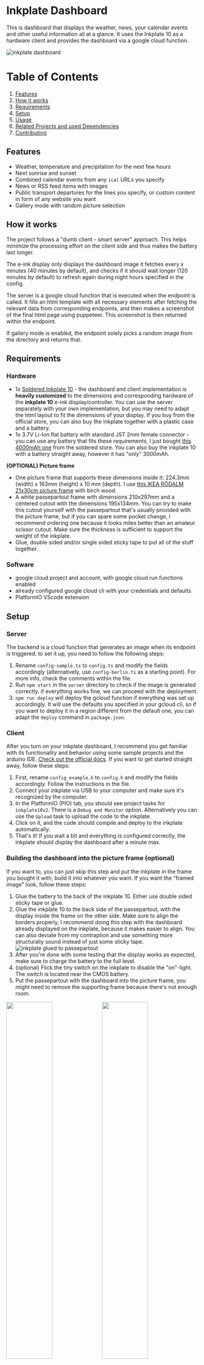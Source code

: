 # Inkplate Dashboard

This is dashboard that displays the weather, news, your calendar events and other useful information all at a glance. It uses the Inkplate 10 as a hardware client and provides the dashboard via a google cloud function.

![inkplate dashboard](images/header.jpeg)

# Table of Contents

1. [Features](#features)
2. [How it works](#how-it-works)
3. [Requirements](#requirements)
4. [Setup](#setup)
5. [Usage](#usage)
6. [Related Projects and used Dependencies](#related-projects-and-used-dependencies)
7. [Contributing](#contributing)

## Features

- Weather, temperature and precipitation for the next few hours
- Next sunrise and sunset
- Combined calendar events from any `ical` URLs you specify
- News or RSS feed items with images
- Public transport departures for the lines you specify, or custom content in form of any website you want
- Gallery mode with random picture selection

## How it works

The project follows a "dumb client - smart server" approach. This helps minimize the processing effort on the client side and thus makes the battery last longer.

The e-ink display only displays the dashboard image it fetches every x minutes (40 minutes by default), and checks if it should wait longer (120 minutes by default) to refresh again during night hours specified in the config.

The server is a google cloud function that is executed when the endpoint is called. It fills an html template with all necessary elements after fetching the relevant data from corresponding endpoints, and then makes a screenshot of the final html page using puppeteer. This screenshot is then returned within the endpoint.

If gallery mode is enabled, the endpoint solely picks a random image from the directory and returns that.

## Requirements

### Hardware

- 1x [Soldered Inkplate 10](https://soldered.com/product/inkplate-10-9-7-e-paper-board-copy/) - the dashboard and client implementation is **heavily customized** to the dimensions and corresponding hardware of the **inkplate 10** e-ink display/controller. You can use the server separately with your own implementation, but you may need to adapt the html layout to fit the dimensions of your display. If you buy from the official store, you can also buy the inkplate together with a plastic case and a battery.
- 1x 3.7V Li-Ion flat battery with standard JST 2mm female connector - you can use any battery that fits these requirements, I just bought [this 4000mAh one](https://soldered.com/product/li-ion-battery-4000mah-3-7v/) from the soldered store. You can also buy the inkplate 10 with a battery straight away, however it has "only" 3000mAh.

**(OPTIONAL) Picture frame**
- One picture frame that supports these dimensions inside it: 224.3mm (width) x 163mm (height) x 10 mm (depth). I use [this IKEA RÖDALM 21x30cm picture frame](https://www.ikea.com/de/de/p/roedalm-rahmen-birkenachbildung-20548881/) with birch wood.
- A white passepartout frame with dimensions 210x297mm and a centered cutout with the dimensions 195x134mm. You can try to make this cutout yourself with the passepartout that's usually provided with the picture frame, but if you can spare some pocket change, I recommend ordering one because it looks miles better than an amateur scissor cutout. Make sure the thickness is sufficient to support the weight of the inkplate.
- Glue, double sided and/or single sided sticky tape to put all of the stuff together.

### Software

- google cloud project and account, with google cloud run functions enabled
- already configured google cloud cli with your credentials and defaults
- PlatformIO VScode extension

## Setup

### Server

The backend is a cloud function that generates an image when its endpoint is triggered. to set it up, you need to follow the following steps:

1. Rename `config-sample.ts` to `config.ts` and modify the fields accordingly (alternatively, use `config-berlin.ts` as a starting point). For more info, check the comments within the file.
2. Run `npm start` in the `server` directory to check if the image is generated correctly. if everything works fine, we can proceed with the deployment.
3. `npm run deploy` will deploy the gcloud function if everything was set up accordingly. It will use the defaults you specified in your gcloud cli, so if you want to deploy it in a region different from the default one, you can adapt the `deploy` command in `package.json`.

### Client

After you turn on your inkplate dashboard, I recommend you get familiar with its functionality and behavior using some sample projects and the arduino IDE. [Check out the official docs](https://inkplate.readthedocs.io/en/latest/get-started.html#arduino). If you want to get started straight away, follow these steps:

1. First, rename `config_example.h` to `config.h` and modify the fields accordingly. Follow the instructions in the file.
2. Connect your inkplate via USB to your computer and make sure it's recognized by the computer.
3. In the PlatformIO (PIO) tab, you should see project tasks for `ìnkplate10v2`. There is a `Debug and Monitor` option. Alternatively you can use the `Upload` task to upload the code to the inkplate.
4. Click on it, and the code should compile and deploy to the inkplate automatically.
5. That's it! If you wait a bit and everything is configured correctly, the inkplate should display the dashboard after a minute max.

### Building the dashboard into the picture frame (optional)

If you want to, you can just skip this step and put the inkplate in the frame you bought it with, build it into whatever you want. If you want the "framed image" look, follow these steps:

1. Glue the battery to the back of the inkplate 10. Either use double sided sticky tape or glue.
2. Glue the inkplate 10 to the back side of the passepartout, with the display inside the frame on the other side. Make sure to align the borders properly, I recommend doing this step with the dashboard already displayed on the inkplate, because it makes easier to align. You can also deviate from my contraption and use something more structurally sound instead of just some sticky tape.
![inkplate glued to passepartout](images/glued-to-passepartout.jpeg)
3. After you're done with some testing that the display works as expected, make sure to charge the battery to the full level.
4. (optional) Flick the tiny switch on the inkplate to disable the "on"-light. The switch is located near the CMOS battery.
5. Put the passepartout with the dashboard into the picture frame, you might need to remove the supporting frame because there's not enough room.
<p float="left">
  <img src="images/inside-frame.jpeg" width="49%" />
  <img src="images/inside-frame-with-supporting.jpeg" width="49%">
</p>
6. put the backboard into the picture frame and make sure everything is fixed and stable and you're done!

![backboard](images/backboard.jpeg)

## Usage

The dashboard has two modes, dashboard mode and gallery mode. The latter is for just displaying randomly pictures you put in a folder.

### Gallery mode

To enable gallery mode, you need to set `MODE: gallery` in the `.env.yaml` or the deployed cloud function `MODE` parameter. Make sure to put your images in the `server/dist/layout/images` path first.

### Public transport

This dashboard currently only supports public transport for Berlin (BVG). To get started with the required stop IDs, [check out this page](https://v6.bvg.transport.rest/getting-started.html). 

If you want to use it for a different city, eel free to implement or customize using an endpoint for your local region.

### RSS Feeds

Be aware that the current implementation only supports images through embedding with an `<img>` tag in the `content:encoded` property. Not all RSS feeds do this, so your feed might display without images. Feel free to adapt the implementation in `news.ts`.

### Custom Content

![custom content](images/dashboard-custom-content.jpeg)

To display custom content in the right side pane, adapt this content in `config.ts`:

```
export const customContent = {
    enabled: true,
    title: "Custom Content Title",
    // the url to fetch the custom content from
    url: "https://sample.url",
};
```

Each time the dashboard refreshes, it will attempt to make a screenshot of the website URL you provided. Be aware that it will be displayed in black-and-white on a dashboard with a white background, so ideally you should use some layout that has a white background and is as simple as possible.

The implementation automatically resizes the window frame to fit the side pane and scales the content up by 1.5 times.

### Other configuration options

Feel free to explore `config.ts` and `config.h` to configure one of these things:

- refresh intervals
- reduced refresh hours
- battery voltage indicator levels
- whether to display the sunrise and sunset times inlined into the weather row

## Related Projects and used Dependencies

### Inspiration

- [eink-weather-display](https://github.com/kimmobrunfeldt/eink-weather-display) - main inspiration for the overall look of the dashboard and general communication between server-client
- [Inkplate 10 Weather Calendar](https://github.com/chrisjtwomey/inkplate10-weather-cal) another very cool e-ink dashboard that uses inkplate and PlatformIO
- [gcloud functions template](https://github.com/jgunnink/typescript-cloud-function-template
) - used as a template for the `server` folder structure and cloud function deployment

### Dependencies

- puppeteer
- rss-parser
- sharp
- axios
- node-ical
- google-cloud/functions-framework
- weather-icons

### APIs

- [Open-Meteo](https://open-meteo.com/) - Weather and sunset/sunrise
- [BVG-REST](https://v6.bvg.transport.rest/) - Fetching public transport departures in Berlin
- [World Time API](http://worldtimeapi.org/) - Fetching time on client

## Contributing

You can always suggest new features or report bugs that you found. Just keep in mind that this is mainly a project I did for private use and am only working on from time to time. Feel free to open an issue or fork the repository, and I'll look at it sooner or later.
